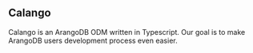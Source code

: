 ## Calango

Calango is an ArangoDB ODM written in Typescript.
Our goal is to make ArangoDB users development process even easier.
